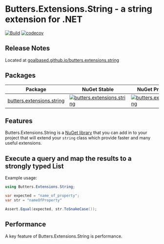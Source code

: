 # Butters.Extensions.String - a string extension for .NET

<!--Try to remove appveyor [![Build status](https://ci.appveyor.com/api/projects/status/8xim58xuo7s59e61?svg=true)](https://ci.appveyor.com/project/goalbased/butters-extensions-string) -->

[![Build](https://github.com/goalbased/butters.extensions.string/actions/workflows/main.yml/badge.svg)](https://github.com/goalbased/butters.extensions.string/actions/workflows/main.yml)
[![codecov](https://codecov.io/github/goalbased/butters.extensions.string/branch/main/graph/badge.svg?token=J0EZ8CIGGQ)](https://codecov.io/github/goalbased/butters.extensions.string)

## Release Notes

Located at [goalbased.github.io/butters.extensions.string](https://goalbased.github.io/butters.extensions.string/)

## Packages

| Package                                                                                | NuGet Stable                                                                                                                                            | NuGet Pre-release                                                                                                                                      | Downloads                                                                                                                                                |
| -------------------------------------------------------------------------------------- | ------------------------------------------------------------------------------------------------------------------------------------------------------- | ------------------------------------------------------------------------------------------------------------------------------------------------------ | -------------------------------------------------------------------------------------------------------------------------------------------------------- |
| [butters.extensions.string](https://www.nuget.org/packages/Butters.Extensions.String/) | [![butters.extensions.string](https://img.shields.io/nuget/v/Butters.Extensions.String.svg)](https://www.nuget.org/packages/Butters.Extensions.String/) | [![butters.extensions.string](https://img.shields.io/nuget/vpre/Butters.Extensions.String)](https://www.nuget.org/packages/Butters.Extensions.String/) | [![butters.extensions.string](https://img.shields.io/nuget/dt/Butters.Extensions.String.svg)](https://www.nuget.org/packages/Butters.Extensions.String/) |

## Features

Butters.Extensions.String is a [NuGet library](https://www.nuget.org/packages/Butters.Extensions.String) that you can add in to your project that will extend your `string` class which provide faster and many useful extensions.

## Execute a query and map the results to a strongly typed List

Example usage:

```csharp
using Butters.Extensions.String;

var expected = "name_of_property";
var str = "nameOfProperty"

Assert.Equal(expected, str.ToSnakeCase());
```

## Performance

A key feature of Butters.Extensions.String is performance.

